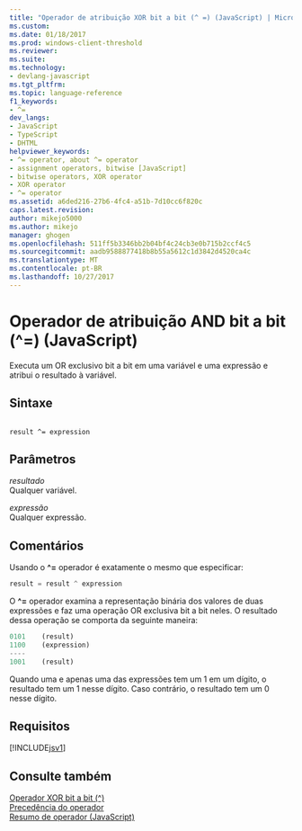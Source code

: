 ```yaml
---
title: "Operador de atribuição XOR bit a bit (^ =) (JavaScript) | Microsoft Docs"
ms.custom: 
ms.date: 01/18/2017
ms.prod: windows-client-threshold
ms.reviewer: 
ms.suite: 
ms.technology:
- devlang-javascript
ms.tgt_pltfrm: 
ms.topic: language-reference
f1_keywords:
- ^=
dev_langs:
- JavaScript
- TypeScript
- DHTML
helpviewer_keywords:
- ^= operator, about ^= operator
- assignment operators, bitwise [JavaScript]
- bitwise operators, XOR operator
- XOR operator
- ^= operator
ms.assetid: a6ded216-27b6-4fc4-a51b-7d10cc6f820c
caps.latest.revision: 
author: mikejo5000
ms.author: mikejo
manager: ghogen
ms.openlocfilehash: 511ff5b3346bb2b04bf4c24cb3e0b715b2ccf4c5
ms.sourcegitcommit: aadb9588877418b8b55a5612c1d3842d4520ca4c
ms.translationtype: MT
ms.contentlocale: pt-BR
ms.lasthandoff: 10/27/2017
---
```

# <a name="bitwise-xor-assignment-operator--javascript"></a>Operador de atribuição AND bit a bit (^=) (JavaScript)
Executa um OR exclusivo bit a bit em uma variável e uma expressão e atribui o resultado à variável.  
  
## <a name="syntax"></a>Sintaxe  
  
```  
  
result ^= expression  
```  
  
## <a name="parameters"></a>Parâmetros  
 *resultado*  
 Qualquer variável.  
  
 *expressão*  
 Qualquer expressão.  
  
## <a name="remarks"></a>Comentários  
 Usando o  **^=**  operador é exatamente o mesmo que especificar:  
  
```JavaScript  
result = result ^ expression  
```  
  
 O  **^=**  operador examina a representação binária dos valores de duas expressões e faz uma operação OR exclusiva bit a bit neles. O resultado dessa operação se comporta da seguinte maneira:  
  
```JavaScript  
0101    (result)  
1100    (expression)  
----  
1001    (result)  
```  
  
 Quando uma e apenas uma das expressões tem um 1 em um dígito, o resultado tem um 1 nesse dígito. Caso contrário, o resultado tem um 0 nesse dígito.  
  
## <a name="requirements"></a>Requisitos  
 [!INCLUDE[jsv1](../../javascript/misc/includes/jsv1-md.md)]  
  
## <a name="see-also"></a>Consulte também  
 [Operador XOR bit a bit (^)](../../javascript/reference/bitwise-xor-operator-decrement-hat-javascript.md)   
 [Precedência do operador](../../javascript/operator-subtractprecedence-javascript.md)   
 [Resumo de operador (JavaScript)](../../javascript/misc/operator-subtractsummary-javascript.md)